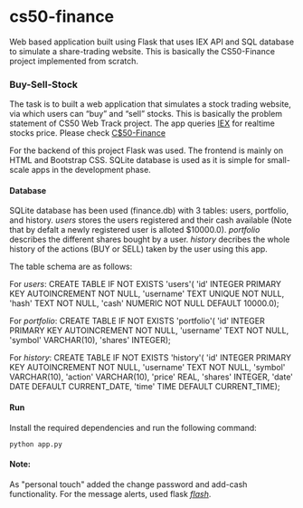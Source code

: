 # cs50-finance
Web based application built using Flask that uses IEX API and SQL database to simulate a share-trading website. This is basically the CS50-Finance project implemented from scratch.

### Buy-Sell-Stock
The task is to built a web application that simulates a stock trading website, via which users can “buy” and “sell” stocks. This is basically the problem statement of CS50 Web Track project.
The app queries [IEX](https://iexcloud.io/) for realtime stocks price.
Please check [C$50-Finance](https://cs50.harvard.edu/x/2020/tracks/web/finance/)

For the backend of this project Flask was used. The frontend is mainly on HTML and Bootstrap CSS.
SQLite database is used as it is simple for small-scale apps in the development phase.

#### Database
SQLite database has been used (finance.db) with 3 tables: users, portfolio, and history.
*users* stores the users registered and their cash available (Note that by defalt a newly registered user is alloted $10000.0).
*portfolio* describes the different shares bought by a user.
*history* decribes the whole history of the actions (BUY or SELL) taken by the user using this app.

The table schema are as follows:

For *users*:
CREATE TABLE IF NOT EXISTS 'users'(
'id' INTEGER PRIMARY KEY AUTOINCREMENT NOT NULL,
'username' TEXT UNIQUE NOT NULL,
'hash' TEXT NOT NULL,
'cash' NUMERIC NOT NULL DEFAULT 10000.0);

For *portfolio*:
CREATE TABLE IF NOT EXISTS 'portfolio'(
'id' INTEGER PRIMARY KEY AUTOINCREMENT NOT NULL,
'username' TEXT NOT NULL,
'symbol' VARCHAR(10),
'shares' INTEGER);

For *history*:
CREATE TABLE IF NOT EXISTS 'history'(
'id' INTEGER PRIMARY KEY AUTOINCREMENT NOT NULL,
'username' TEXT NOT NULL,
'symbol' VARCHAR(10),
'action' VARCHAR(10),
'price' REAL,
'shares' INTEGER,
'date' DATE DEFAULT CURRENT_DATE,
'time' TIME DEFAULT CURRENT_TIME);

#### Run
Install the required dependencies and run the following command:
```
python app.py
```

#### Note:
As "personal touch" added the change password and add-cash functionality. For the message alerts, used flask [*flash*](https://flask.palletsprojects.com/en/1.1.x/patterns/flashing/).

